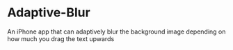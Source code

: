 Adaptive-Blur
=============

An iPhone app that can adaptively blur the background image depending on how much you drag the text upwards
